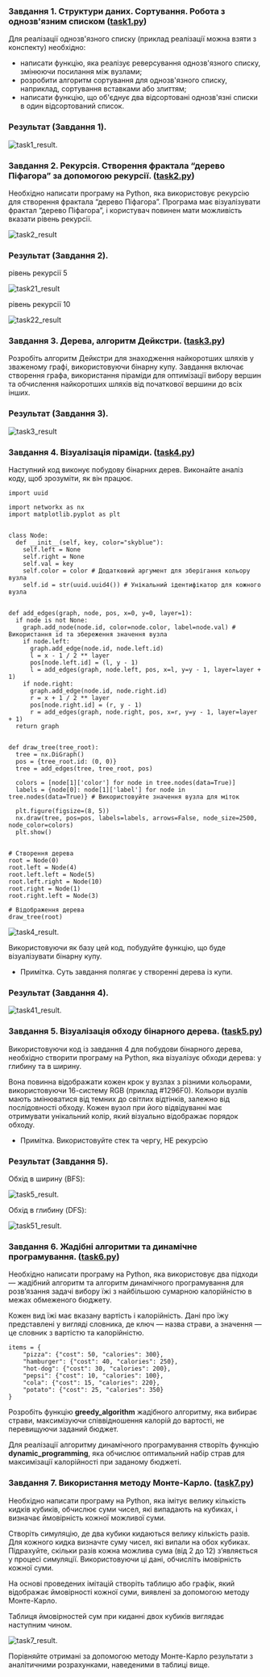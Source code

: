 ### Завдання 1. Структури даних. Сортування. Робота з однозв'язним списком ([task1.py](task1.py))
Для реалізації однозв'язного списку (приклад реалізації можна взяти з конспекту) необхідно:

 - написати функцію, яка реалізує реверсування однозв'язного списку, змінюючи посилання між вузлами;
 - розробити алгоритм сортування для однозв'язного списку, наприклад, сортування вставками або злиттям;
 - написати функцію, що об'єднує два відсортовані однозв'язні списки в один відсортований список.

### Результат (Завдання 1).

![task1_result](task1_result.png "task1_result").

### Завдання 2. Рекурсія. Створення фрактала “дерево Піфагора” за допомогою рекурсії. ([task2.py](task2.py))

Необхідно написати програму на Python, яка використовує рекурсію для створення фрактала “дерево Піфагора”. Програма має візуалізувати фрактал “дерево Піфагора”, і користувач повинен мати можливість вказати рівень рекурсії.

![task2_result](task2_result.png "task2_result")

### Результат (Завдання 2).

рівень рекурсії 5

![task21_result](task21_result.png "task21_result")

рівень рекурсії 10

![task22_result](task22_result.png "task22_result")

### Завдання 3. Дерева, алгоритм Дейкстри. ([task3.py](task3.py))

Розробіть алгоритм Дейкстри для знаходження найкоротших шляхів у зваженому графі, використовуючи бінарну купу. Завдання включає створення графа, використання піраміди для оптимізації вибору вершин та обчислення найкоротших шляхів від початкової вершини до всіх інших.

### Результат (Завдання 3).

![task3_result](task3_result.png "task3_result")

### Завдання 4. Візуалізація піраміди. ([task4.py](task4.py))

Наступний код виконує побудову бінарних дерев. Виконайте аналіз коду, щоб зрозуміти, як він працює.

```
import uuid

import networkx as nx
import matplotlib.pyplot as plt


class Node:
  def __init__(self, key, color="skyblue"):
    self.left = None
    self.right = None
    self.val = key
    self.color = color # Додатковий аргумент для зберігання кольору вузла
    self.id = str(uuid.uuid4()) # Унікальний ідентифікатор для кожного вузла


def add_edges(graph, node, pos, x=0, y=0, layer=1):
  if node is not None:
    graph.add_node(node.id, color=node.color, label=node.val) # Використання id та збереження значення вузла
    if node.left:
      graph.add_edge(node.id, node.left.id)
      l = x - 1 / 2 ** layer
      pos[node.left.id] = (l, y - 1)
      l = add_edges(graph, node.left, pos, x=l, y=y - 1, layer=layer + 1)
    if node.right:
      graph.add_edge(node.id, node.right.id)
      r = x + 1 / 2 ** layer
      pos[node.right.id] = (r, y - 1)
      r = add_edges(graph, node.right, pos, x=r, y=y - 1, layer=layer + 1)
  return graph


def draw_tree(tree_root):
  tree = nx.DiGraph()
  pos = {tree_root.id: (0, 0)}
  tree = add_edges(tree, tree_root, pos)

  colors = [node[1]['color'] for node in tree.nodes(data=True)]
  labels = {node[0]: node[1]['label'] for node in tree.nodes(data=True)} # Використовуйте значення вузла для міток

  plt.figure(figsize=(8, 5))
  nx.draw(tree, pos=pos, labels=labels, arrows=False, node_size=2500, node_color=colors)
  plt.show()


# Створення дерева
root = Node(0)
root.left = Node(4)
root.left.left = Node(5)
root.left.right = Node(10)
root.right = Node(1)
root.right.left = Node(3)

# Відображення дерева
draw_tree(root)
```

![task4_result](task4_result.png "task4_result").

Використовуючи як базу цей код, побудуйте функцію, що буде візуалізувати бінарну купу.
 - Примітка. Суть завдання полягає у створенні дерева із купи.

### Результат (Завдання 4).

![task41_result](task41_result.png "task41_result").

### Завдання 5. Візуалізація обходу бінарного дерева. ([task5.py](task5.py))

Використовуючи код із завдання 4 для побудови бінарного дерева, необхідно створити програму на Python, яка візуалізує обходи дерева: у глибину та в ширину.

Вона повинна відображати кожен крок у вузлах з різними кольорами, використовуючи 16-систему RGB (приклад #1296F0). Кольори вузлів мають змінюватися від темних до світлих відтінків, залежно від послідовності обходу. Кожен вузол при його відвідуванні має отримувати унікальний колір, який візуально відображає порядок обходу.

 - Примітка. Використовуйте стек та чергу, НЕ рекурсію

### Результат (Завдання 5).

Обхід в ширину (BFS):

![task5_result](task5_result.png "task5_result").

Обхід в глибину (DFS):

![task51_result](task51_result.png "task51_result").


### Завдання 6. Жадібні алгоритми та динамічне програмування. ([task6.py](task6.py))

Необхідно написати програму на Python, яка використовує два підходи — жадібний алгоритм та алгоритм динамічного програмування для розв’язання задачі вибору їжі з найбільшою сумарною калорійністю в межах обмеженого бюджету.

Кожен вид їжі має вказану вартість і калорійність. Дані про їжу представлені у вигляді словника, де ключ — назва страви, а значення — це словник з вартістю та калорійністю.

```
items = {
    "pizza": {"cost": 50, "calories": 300},
    "hamburger": {"cost": 40, "calories": 250},
    "hot-dog": {"cost": 30, "calories": 200},
    "pepsi": {"cost": 10, "calories": 100},
    "cola": {"cost": 15, "calories": 220},
    "potato": {"cost": 25, "calories": 350}
}
```
Розробіть функцію <b>greedy_algorithm</b> жадібного алгоритму, яка вибирає страви, максимізуючи співвідношення калорій до вартості, не перевищуючи заданий бюджет.

Для реалізації алгоритму динамічного програмування створіть функцію <b>dynamic_programming</b>, яка обчислює оптимальний набір страв для максимізації калорійності при заданому бюджеті.

### Завдання 7. Використання методу Монте-Карло. ([task7.py](task7.py))

Необхідно написати програму на Python, яка імітує велику кількість кидків кубиків, обчислює суми чисел, які випадають на кубиках, і визначає ймовірність кожної можливої суми.

Створіть симуляцію, де два кубики кидаються велику кількість разів. Для кожного кидка визначте суму чисел, які випали на обох кубиках. Підрахуйте, скільки разів кожна можлива сума (від 2 до 12) з’являється у процесі симуляції. Використовуючи ці дані, обчисліть імовірність кожної суми.

На основі проведених імітацій створіть таблицю або графік, який відображає ймовірності кожної суми, виявлені за допомогою методу Монте-Карло.

Таблиця ймовірностей сум при киданні двох кубиків виглядає наступним чином.

![task7_result](task7_result.png "task7_result").

Порівняйте отримані за допомогою методу Монте-Карло результати з аналітичними розрахунками, наведеними в таблиці вище.
